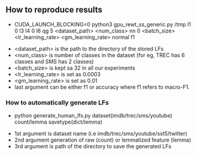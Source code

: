 ## How to reproduce results 

* CUDA_LAUNCH_BLOCKING=0 python3 gpu_rewt_ss_generic.py /tmp l1 0 l3 l4 0 l6 qg 5 <dataset_path> <num_class> nn 0 <batch_size> <lr_learning_rate> <gm_learning_rate> normal f1 

- <dataset_path> is the path to the directory of the stored LFs
- <num_class> is number of classes in the dataset (for eg, TREC has 6 classes and SMS has 2 classes)
- <batch_size> is kept sa 32 in all our experiments
- <lr_learning_rate> is set as 0.0003
- <gm_learning_rate> is set as 0.01
- last argument can be either f1 or accuracy where f1 refers to macro-F1.


### How to automatically generate LFs
* python generate_human_lfs.py dataset(imdb/trec/sms/youtube) count/lemma savetype(dict/lemma)

- 1st argument is dataset name (i.e imdb/trec/sms/youtube/sst5/twitter)
- 2nd argument generation of raw (count) or lemmatized feature (lemma) 
- 3rd argument is path of the directory to save the generated LFs
